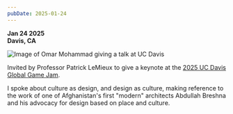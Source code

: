 ```yaml
---
pubDate: 2025-01-24
---
```


**Jan 24 2025**\
**Davis, CA**

![Image of Omar Mohammad giving a talk at UC Davis](../../../images/timeline/250124.jpg)

Invited by Professor Patrick LeMieux to give a keynote at the [2025 UC Davis Global Game Jam](https://globalgamejam.org/jam-sites/2025/uc-davis). 

I spoke about culture as design, and design as culture, making reference to the work of one of Afghanistan's first "modern" architects Abdullah Breshna and his advocacy for design based on place and culture.

[^1]: https://globalgamejam.org/about